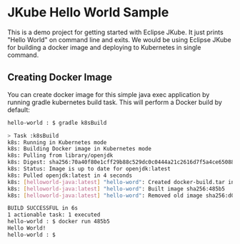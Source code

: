 # JKube Hello World Sample

This is a demo project for getting started with Eclipse JKube. It just prints "Hello World" on command
line and exits. We would be using Eclipse JKube for building a docker image and deploying to Kubernetes
in single command.

## Creating Docker Image
You can create docker image for this simple java exec application by running gradle kubernetes build task.
This will perform a Docker build by default:
```bash
hello-world : $ gradle k8sBuild

> Task :k8sBuild
k8s: Running in Kubernetes mode
k8s: Building Docker image in Kubernetes mode
k8s: Pulling from library/openjdk
k8s: Digest: sha256:70a40f80e1cff29b88c529dc0c0444a21c2616d7f5a4ce65088585e1e71f07b9
k8s: Status: Image is up to date for openjdk:latest
k8s: Pulled openjdk:latest in 4 seconds 
k8s: [helloworld-java:latest] "hello-word": Created docker-build.tar in 3 milliseconds
k8s: [helloworld-java:latest] "hello-word": Built image sha256:485b5
k8s: [helloworld-java:latest] "hello-word": Removed old image sha256:d0040

BUILD SUCCESSFUL in 6s
1 actionable task: 1 executed
hello-world : $ docker run 485b5
Hello World!
hello-world : $ 
```
